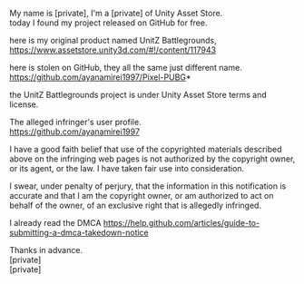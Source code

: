 My name is [private], I'm a [private] of Unity Asset Store.  
today I found my project released on GitHub for free.

here is my original product named UnitZ Battlegrounds,  
https://www.assetstore.unity3d.com/#!/content/117943

here is stolen on GitHub, they all the same just different name.  
https://github.com/ayanamirei1997/Pixel-PUBG*

the UnitZ Battlegrounds project is under Unity Asset Store terms and license.

The alleged infringer's user profile.  
https://github.com/ayanamirei1997

I have a good faith belief that use of the copyrighted materials described above on the infringing web pages is not authorized by the copyright owner, or its agent, or the law. I have taken fair use into consideration.

I swear, under penalty of perjury, that the information in this notification is accurate and that I am the copyright owner, or am authorized to act on behalf of the owner, of an exclusive right that is allegedly infringed.

I already read the DMCA
https://help.github.com/articles/guide-to-submitting-a-dmca-takedown-notice

Thanks in advance.  
[private]  
[private]
